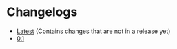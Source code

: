 # Changelogs

- [Latest](latest) (Contains changes that are not in a release yet)
- [0.1](changelog-0.1)
